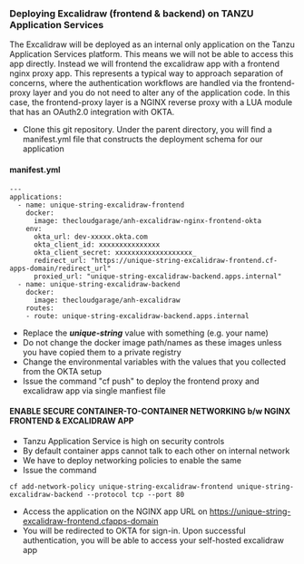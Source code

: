 ### Deploying Excalidraw (frontend & backend) on TANZU Application Services

The Excalidraw will be deployed as an internal only application on the Tanzu Application Services platform. This means we will not be able to access this app directly. Instead we will frontend the excalidraw app with a frontend nginx proxy app. This represents a typical way to approach separation of concerns, where the authentication workflows are handled via the frontend-proxy layer and you do not need to alter any of the application code. In this case, the frontend-proxy layer is a NGINX reverse proxy with a LUA module that has an OAuth2.0 integration with OKTA.

* Clone this git repository. Under the parent directory, you will find a manifest.yml file that constructs the deployment schema for our application

#### manifest.yml

```
---
applications:
  - name: unique-string-excalidraw-frontend
    docker:
      image: thecloudgarage/anh-excalidraw-nginx-frontend-okta
    env:
      okta_url: dev-xxxxx.okta.com
      okta_client_id: xxxxxxxxxxxxxxx
      okta_client_secret: xxxxxxxxxxxxxxxxxxx_
      redirect_url: "https://unique-string-excalidraw-frontend.cf-apps-domain/redirect_url"
      proxied_url: "unique-string-excalidraw-backend.apps.internal"
  - name: unique-string-excalidraw-backend
    docker:
      image: thecloudgarage/anh-excalidraw
    routes:
    - route: unique-string-excalidraw-backend.apps.internal
```

* Replace the ***unique-string*** value with something (e.g. your name)
* Do not change the docker image path/names as these images unless you have copied them to a private registry
* Change the environmental variables with the values that you collected from the OKTA setup
* Issue the command "cf push" to deploy the frontend proxy and excalidraw app via single manfiest file

#### ENABLE SECURE CONTAINER-TO-CONTAINER NETWORKING b/w NGINX FRONTEND & EXCALIDRAW APP

* Tanzu Application Service is high on security controls
* By default container apps cannot talk to each other on internal network
* We have to deploy networking policies to enable the same
* Issue the command 
```
cf add-network-policy unique-string-excalidraw-frontend unique-string-excalidraw-backend --protocol tcp --port 80
```

* Access the application on the NGINX app URL on <https://unique-string-excalidraw-frontend.cfapps-domain>
* You will be redirected to OKTA for sign-in. Upon successful authentication, you will be able to access your self-hosted excalidraw app
